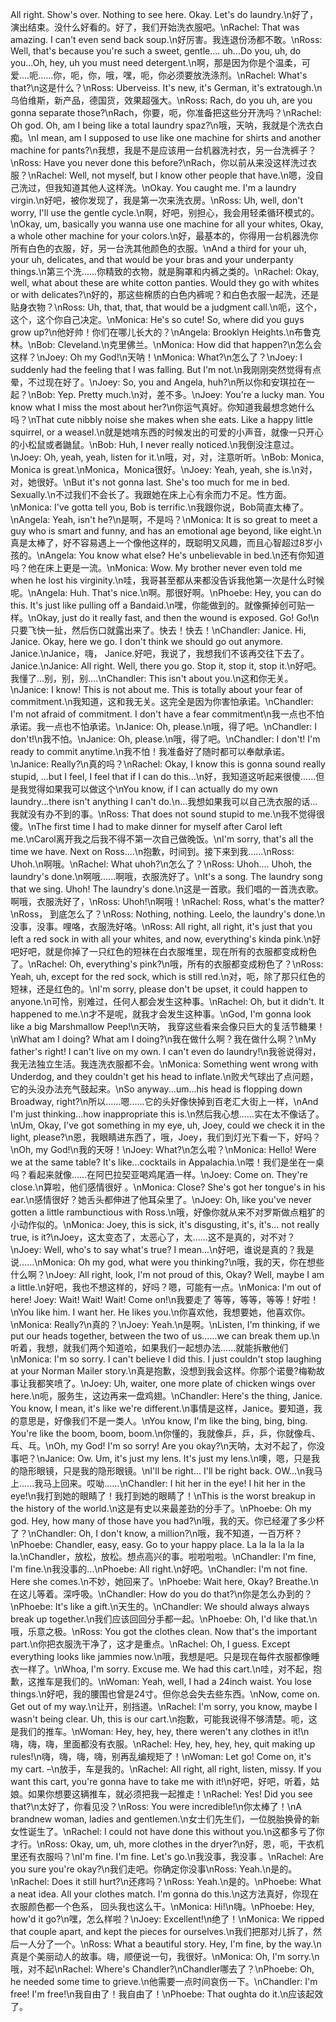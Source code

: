All right. Show's over. Nothing to see here. Okay. Let's do laundry.\n好了，演出结束。没什么好看的。好了，我们开始洗衣服吧。\nRachel: That was amazing. I can't even send back soup.\n好厉害。我连退份汤都不敢。\nRoss: Well, that's because you're such a sweet, gentle.... uh...Do you, uh, do you...Oh, hey, uh you must need detergent.\n啊，那是因为你是个温柔，可爱....呃……你，呃，你，哦，嘿，呃，你必须要放洗涤剂。\nRachel: What's that?\n这是什么？\nRoss: Uberveiss. It's new, it's German, it's extratough.\n乌伯维斯，新产品，德国货，效果超强大。\nRoss: Rach, do you uh, are you gonna separate those?\nRach，你要，呃，你准备把这些分开洗吗？\nRachel: Oh god. Oh, am I being like a total laundry spaz?\n哦，天呐，我就是个洗衣白痴。\nI mean, am I supposed to use like one machine for shirts and another machine for pants?\n我想，我是不是应该用一台机器洗衬衣，另一台洗裤子？\nRoss: Have you never done this before?\nRach，你以前从来没这样洗过衣服？\nRachel: Well, not myself, but I know other people that have.\n嗯，没自己洗过，但我知道其他人这样洗。\nOkay. You caught me. I'm a laundry virgin.\n好吧，被你发现了，我是第一次来洗衣房。\nRoss: Uh, well, don't worry, I'll use the gentle cycle.\n啊，好吧，别担心，我会用轻柔循环模式的。\nOkay, um, basically you wanna use one machine for all your whites, Okay, a whole other machine for your colors.\n好，最基本的，你得用一台机器洗你所有白色的衣服，好，另一台洗其他颜色的衣服。\nAnd a third for your uh, your uh, delicates, and that would be your bras and your underpanty things.\n第三个洗......你精致的衣物，就是胸罩和内裤之类的。\nRachel: Okay, well, what about these are white cotton panties. Would they go with whites or with delicates?\n好的，那这些棉质的白色内裤呢？和白色衣服一起洗，还是贴身衣物？\nRoss: Uh, that, that, that would be a judgment call.\n呃，这个，这个，这个你自己决定。\nMonica: He's so cute! So, where did you guys grow up?\n他好帅！你们在哪儿长大的？\nAngela: Brooklyn Heights.\n布鲁克林。\nBob: Cleveland.\n克里佛兰。\nMonica: How did that happen?\n怎么会这样？\nJoey: Oh my God!\n天呐！\nMonica: What?\n怎么了？\nJoey: I suddenly had the feeling that I was falling. But I'm not.\n我刚刚突然觉得有点晕，不过现在好了。\nJoey: So, you and Angela, huh?\n所以你和安琪拉在一起？\nBob: Yep. Pretty much.\n对，差不多。\nJoey: You're a lucky man. You know what I miss the most about her?\n你运气真好。你知道我最想念她什么吗？\nThat cute nibbly noise she makes when she eats. Like a happy little squirrel, or a weasel.\n就是她啃东西的时候发出的可爱的小声音，就像一只开心的小松鼠或者鼬鼠。\nBob: Huh, I never really noticed.\n我倒没注意过。\nJoey: Oh, yeah, yeah, listen for it.\n哦，对，对，注意听听。\nBob: Monica, Monica is great.\nMonica，Monica很好。\nJoey: Yeah, yeah, she is.\n对，对，她很好。\nBut it's not gonna last. She's too much for me in bed. Sexually.\n不过我们不会长了。我跟她在床上心有余而力不足。性方面。\nMonica: I've gotta tell you, Bob is terrific.\n我跟你说，Bob简直太棒了。\nAngela: Yeah, isn't he?\n是啊，不是吗？\nMonica: It is so great to meet a guy who is smart and funny, and has an emotional age beyond, like eight.\n真是太棒了，好不容易遇上一个像他这样的，既聪明又风趣，而且心智超过8岁小孩的。\nAngela: You know what else? He's unbelievable in bed.\n还有你知道吗？他在床上更是一流。\nMonica: Wow. My brother never even told me when he lost his virginity.\n哇，我哥甚至都从来都没告诉我他第一次是什么时候呢。\nAngela: Huh. That's nice.\n啊。那很好啊。\nPhoebe: Hey, you can do this. It's just like pulling off a Bandaid.\n嘿，你能做到的。就像撕掉创可贴一样。\nOkay, just do it really fast, and then the wound is exposed. Go! Go!\n只要飞快一扯，然后伤口就露出来了。快去！快去！\nChandler: Janice. Hi, Janice. Okay, here we go. I don't think we should go out anymore. Janice.\nJanice，嗨， Janice.好吧，我说了，我想我们不该再交往下去了。Janice.\nJanice: All right. Well, there you go. Stop it, stop it, stop it.\n好吧。我懂了…别，别，别….\nChandler: This isn't about you.\n这和你无关。\nJanice: I know! This is not about me. This is totally about your fear of commitment.\n我知道，这和我无关。这完全是因为你害怕承诺。\nChandler: I'm not afraid of commitment. I don't have a fear commitment\n我一点也不怕承诺。我一点也不怕承诺。\nJanice: Oh, please.\n哦，得了吧。\nChandler: I don't!\n我不怕。\nJanice: Oh, please.\n哦，得了吧。\nChandler: I don't! I'm ready to commit anytime.\n我不怕！我准备好了随时都可以奉献承诺。\nJanice: Really?\n真的吗？\nRachel: Okay, I know this is gonna sound really stupid, ...but I feel, I feel that if I can do this...\n好，我知道这听起来很傻……但是我觉得如果我可以做这个\nYou know, if I can actually do my own laundry...there isn't anything I can't do.\n…我想如果我可以自己洗衣服的话…我就没有办不到的事。\nRoss: That does not sound stupid to me.\n我不觉得很傻。\nThe first time I had to make dinner for myself after Carol left me.\nCarol离开我之后我不得不第一次自己做晚饭。\nI'm sorry, that's all the time we have. Next on Ross....\n抱歉，时间到。接下来到我......\nRoss: Uhoh.\n啊哦。\nRachel: What uhoh?\n怎么了？\nRoss: Uhoh.... Uhoh, the laundry's done.\n啊哦......啊哦，衣服洗好了。\nIt's a song. The laundry song that we sing. Uhoh! The laundry's done.\n这是一首歌。我们唱的一首洗衣歌。啊哦，衣服洗好了，\nRoss: Uhoh!\n啊哦！\nRachel: Ross, what's the matter?\nRoss， 到底怎么了？\nRoss: Nothing, nothing. Leelo, the laundry's done.\n没事，没事。哩咯，衣服洗好咯。\nRoss: All right, all right, it's just that you left a red sock in with all your whites, and now, everything's kinda pink.\n好吧好吧，就是你掉了一只红色的短袜在白衣服堆里，现在所有的衣服都变成粉色了。\nRachel: Oh, everything's pink?\n哦，所有的衣服都变成粉色了？\nRoss: Yeah, uh, except for the red sock, which is still red.\n对，呃，除了那只红色的短袜，还是红色的。\nI'm sorry, please don't be upset, it could happen to anyone.\n可怜，别难过，任何人都会发生这种事。\nRachel: Oh, but it didn't. It happened to me.\n才不是呢，就我才会发生这种事。\nGod, I'm gonna look like a big Marshmallow Peep!\n天呐， 我穿这些看来会像只巨大的复活节糖果！\nWhat am I doing? What am I doing?\n我在做什么啊？我在做什么啊？\nMy father's right! I can't live on my own. I can't even do laundry!\n我爸说得对，我无法独立生活。我连洗衣服都不会。\nMonica: Something went wrong with Underdog, and they couldn't get his head to inflate.\n败犬气球出了点问题，它的头没办法充气鼓起来。\nSo anyway...um...his head is flopping down Broadway, right?\n所以......嗯......它的头好像快掉到百老汇大街上一样，\nAnd I'm just thinking...how inappropriate this is.\n然后我心想......实在太不像话了。\nUm, Okay, I've got something in my eye, uh, Joey, could we check it in the light, please?\n恩，我眼睛进东西了，哦，Joey，我们到灯光下看一下，好吗？\nOh, my God!\n我的天呀！\nJoey: What?\n怎么啦？\nMonica: Hello! Were we at the same table? It's like...cocktails in Appalachia.\n喂！我们是坐在一桌吗？看起来就像……在阿巴拉契亚喝鸡尾酒一样。\nJoey: Come on. They're close.\n算啦，他们感情很好 。\nMonica: Close? She's got her tongue's in his ear.\n感情很好？她舌头都伸进了他耳朵里了。\nJoey: Oh, like you've never gotten a little rambunctious with Ross.\n哦，好像你就从来不对罗斯做点粗犷的小动作似的。\nMonica: Joey, this is sick, it's disgusting, it's, it's... not really true, is it?\nJoey，这太变态了，太恶心了，太......这不是真的，对不对？\nJoey: Well, who's to say what's true? I mean...\n好吧，谁说是真的？我是说......\nMonica: Oh my god, what were you thinking?\n哦，我的天，你在想些什么啊？\nJoey: All right, look, l'm not proud of this, Okay? Well, maybe I am a little.\n好吧，我也不想这样的，好吗？嗯，可能有一点。\nMonica: l'm out of here! Joey: Wait! Wait! Wait! Come on!\n我要走了 等等，等等，等等！好啦！\nYou like him. I want her. He likes you.\n你喜欢他，我想要她，他喜欢你。\nMonica: Really?\n真的？\nJoey: Yeah.\n是啊。\nListen, I'm thinking, if we put our heads together, between the two of us......we can break them up.\n听着，我想，就我们两个知道哈，如果我们一起想办法......就能拆散他们\nMonica: I'm so sorry. I can't believe I did this. I just couldn't stop laughing at your Norman Mailer story.\n真是抱歉，没想到我会这样。你那个诺曼?梅勒故事让我都笑喷了。\nJoey: Uh, waiter, one more plate of chicken wings over here.\n呃，服务生，这边再来一盘鸡翅。\nChandler: Here's the thing, Janice. You know, I mean, it's like we're different.\n事情是这样，Janice。要知道，我的意思是，好像我们不是一类人。\nYou know, I'm like the bing, bing, bing. You're like the boom, boom, boom.\n你懂的，我就像乒，乒，乒，你就像乓、乓、乓。\nOh, my God! I'm so sorry! Are you okay?\n天呐，太对不起了，你没事吧？\nJanice: Ow. Um, it's just my lens. It's just my lens.\n噢，嗯，只是我的隐形眼镜，只是我的隐形眼镜。\nI'll be right... I'll be right back. OW...\n我马上......我马上回来。哎呦......\nChandler: I hit her in the eye! I hit her in the eye!\n我打到她的眼睛了！我打到她的眼睛了！\nThis is the worst breakup in the history of the world.\n这是有史以来最差劲的分手了。\nPhoebe: Oh my god. Hey, how many of those have you had?\n哦，我的天。你已经灌了多少杯了？\nChandler: Oh, I don't know, a million?\n哦，我不知道，一百万杯？\nPhoebe: Chandler, easy, easy. Go to your happy place. La la la la la la la.\nChandler，放松，放松。想点高兴的事。啦啦啦啦。\nChandler: l'm fine, l'm fine.\n我没事的…\nPhoebe: All right.\n好吧。\nChandler: l'm not fine. Here she comes.\n不妙，她回来了。\nPhoebe: Wait here, Okay? Breathe.\n在这儿等着。深呼吸。\nChandler: How do you do that?\n你是怎么办到的？\nPhoebe: It's like a gift.\n天生的。\nChandler: We should always always break up together.\n我们应该回回分手都一起。\nPhoebe: Oh, I'd like that.\n哦，乐意之极。\nRoss: You got the clothes clean. Now that's the important part.\n你把衣服洗干净了，这才是重点。\nRachel: Oh, I guess. Except everything looks like jammies now.\n哦，我想是吧。只是现在每件衣服都像睡衣一样了。\nWhoa, I'm sorry. Excuse me. We had this cart.\n哇，对不起，抱歉，这推车是我们的。\nWoman: Yeah, well, I had a 24inch waist. You lose things.\n好吧，我的腰围也曾是24寸。但你总会失去些东西。\nNow, come on. Get out of my way.\n让开，别挡道。\nRachel: I'm sorry, you know, maybe I wasn't being clear. Uh, this is our cart.\n抱歉，可能我说得不够清楚。呃，这是我们的推车。\nWoman: Hey, hey, hey, there weren't any clothes in it!\n嗨，嗨，嗨，里面都没有衣服。\nRachel: Hey, hey, hey, hey, quit making up rules!\n嗨，嗨，嗨，嗨，别再乱编规矩了！\nWoman: Let go! Come on, it's my cart. –\n放手，车是我的。\nRachel: All right, all right, listen, missy. If you want this cart, you're gonna have to take me with it!\n好吧，好吧，听着，姑娘。如果你想要这辆推车，就必须把我一起推走！\nRachel: Yes! Did you see that?\n太好了，你看见没？\nRoss: You were incredible!\n你太棒了！\nA brandnew woman, ladies and gentlemen.\n女士们先生们，一位脱胎换骨的新女性诞生了。\nRachel: I could not have done this without you.\n这都多亏了你才行。\nRoss: Okay, um, uh, more clothes in the dryer?\n好，恩，呃，干衣机里还有衣服吗？\nI'm fine. I'm fine. Let's go.\n我没事，我没事 。\nRachel: Are you sure you're okay?\n我们走吧。你确定你没事\nRoss: Yeah.\n是的。\nRachel: Does it still hurt?\n还疼吗？\nRoss: Yeah.\n是的。\nPhoebe: What a neat idea. All your clothes match. I'm gonna do this.\n这方法真好，你现在衣服颜色都一个色系， 回头我也这么干。\nMonica: Hi!\n嗨。\nPhoebe: Hey, how'd it go?\n嘿，怎么样啦？\nJoey: Excellent!\n绝了！\nMonica: We ripped that couple apart, and kept the pieces for ourselves.\n我们把那对儿拆了，然后一人分了一个。\nRoss: What a beautiful story. Hey, I'm fine, by the way.\n真是个美丽动人的故事。嗨，顺便说一句，我很好。\nMonica: Oh, I'm sorry.\n哦，对不起\nRachel: Where's Chandler?\nChandler哪去了？\nPhoebe: Oh, he needed some time to grieve.\n他需要一点时间哀伤一下。\nChandler: I'm free! I'm free!\n我自由了！我自由了！\nPhoebe: That oughta do it.\n应该起效了。
        